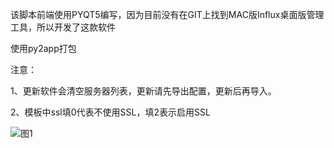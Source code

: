 该脚本前端使用PYQT5编写，因为目前没有在GIT上找到MAC版Influx桌面版管理工具，所以开发了这款软件

使用py2app打包

注意：

1、更新软件会清空服务器列表，更新请先导出配置，更新后再导入。

2、模板中ssl填0代表不使用SSL，填2表示启用SSL

![图1](https://github.com/d270624/InfluxDBClientDesktopMACOS/blob/master/describe.png)
